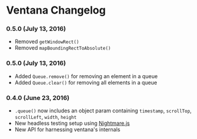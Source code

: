 # Ventana Changelog

### 0.5.0 (July 13, 2016)

  - Removed `getWindowRect()`
  - Removed `mapBoundingRectToAbsolute()`

### 0.5.0 (July 13, 2016)

  - Added `Queue.remove()` for removing an element in a queue
  - Added `Queue.clear()` for removing all elements in a queue

### 0.4.0 (June 23, 2016)

  - `.queue()` now includes an object param containing `timestamp`, `scrollTop`, `scrollLeft`, `width`, `height`
  - New headless testing setup using [Nightmare.js](http://www.nightmarejs.org/)
  - New API for harnessing ventana's internals
